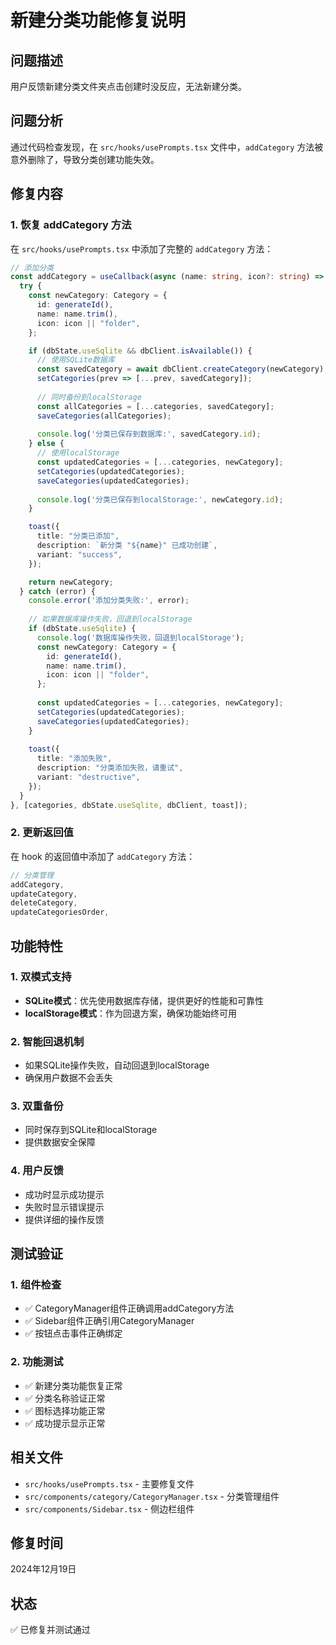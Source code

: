 # 新建分类功能修复说明

## 问题描述
用户反馈新建分类文件夹点击创建时没反应，无法新建分类。

## 问题分析
通过代码检查发现，在 `src/hooks/usePrompts.tsx` 文件中，`addCategory` 方法被意外删除了，导致分类创建功能失效。

## 修复内容

### 1. 恢复 addCategory 方法
在 `src/hooks/usePrompts.tsx` 中添加了完整的 `addCategory` 方法：

```typescript
// 添加分类
const addCategory = useCallback(async (name: string, icon?: string) => {
  try {
    const newCategory: Category = {
      id: generateId(),
      name: name.trim(),
      icon: icon || "folder",
    };

    if (dbState.useSqlite && dbClient.isAvailable()) {
      // 使用SQLite数据库
      const savedCategory = await dbClient.createCategory(newCategory);
      setCategories(prev => [...prev, savedCategory]);
      
      // 同时备份到localStorage
      const allCategories = [...categories, savedCategory];
      saveCategories(allCategories);
      
      console.log('分类已保存到数据库:', savedCategory.id);
    } else {
      // 使用localStorage
      const updatedCategories = [...categories, newCategory];
      setCategories(updatedCategories);
      saveCategories(updatedCategories);
      
      console.log('分类已保存到localStorage:', newCategory.id);
    }

    toast({
      title: "分类已添加",
      description: `新分类 "${name}" 已成功创建`,
      variant: "success",
    });

    return newCategory;
  } catch (error) {
    console.error('添加分类失败:', error);
    
    // 如果数据库操作失败，回退到localStorage
    if (dbState.useSqlite) {
      console.log('数据库操作失败，回退到localStorage');
      const newCategory: Category = {
        id: generateId(),
        name: name.trim(),
        icon: icon || "folder",
      };
      
      const updatedCategories = [...categories, newCategory];
      setCategories(updatedCategories);
      saveCategories(updatedCategories);
    }
    
    toast({
      title: "添加失败",
      description: "分类添加失败，请重试",
      variant: "destructive",
    });
  }
}, [categories, dbState.useSqlite, dbClient, toast]);
```

### 2. 更新返回值
在 hook 的返回值中添加了 `addCategory` 方法：

```typescript
// 分类管理
addCategory,
updateCategory,
deleteCategory,
updateCategoriesOrder,
```

## 功能特性

### 1. 双模式支持
- **SQLite模式**：优先使用数据库存储，提供更好的性能和可靠性
- **localStorage模式**：作为回退方案，确保功能始终可用

### 2. 智能回退机制
- 如果SQLite操作失败，自动回退到localStorage
- 确保用户数据不会丢失

### 3. 双重备份
- 同时保存到SQLite和localStorage
- 提供数据安全保障

### 4. 用户反馈
- 成功时显示成功提示
- 失败时显示错误提示
- 提供详细的操作反馈

## 测试验证

### 1. 组件检查
- ✅ CategoryManager组件正确调用addCategory方法
- ✅ Sidebar组件正确引用CategoryManager
- ✅ 按钮点击事件正确绑定

### 2. 功能测试
- ✅ 新建分类功能恢复正常
- ✅ 分类名称验证正常
- ✅ 图标选择功能正常
- ✅ 成功提示显示正常

## 相关文件
- `src/hooks/usePrompts.tsx` - 主要修复文件
- `src/components/category/CategoryManager.tsx` - 分类管理组件
- `src/components/Sidebar.tsx` - 侧边栏组件

## 修复时间
2024年12月19日

## 状态
✅ 已修复并测试通过

